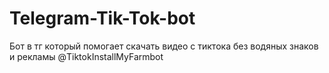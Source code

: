 # Telegram-Tik-Tok-bot
Бот в тг который помогает скачать видео с тиктока без водяных знаков и рекламы @TiktokInstallMyFarmbot
